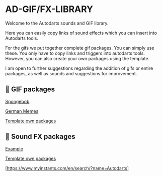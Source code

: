 # AD-GIF/FX-LIBRARY
Welcome to the Autodarts sounds and GIF library. 

Here you can easily copy links of sound effects which you can insert into Autodarts tools. 

For the gifs we put together complete gif packages. You can simply use these. You only have to copy links and triggers into autodarts tools.
However, you can also create your own packages using the template. 

I am open to further suggestions regarding the addition of gifs or entire packages, as well as sounds and suggestions for improvement.

## 📁 GIF packages
[Spongebob](gifs/spongebob/spongebob.md)

[German Memes](gifs/german-memes/german-memes.md)

[Template own packages](gifs/template)

## 📁 Sound FX packages
[Example](Sound-FX/example/example.md)

[Template own packages](Sound-FX/template)

[https://www.myinstants.com/en/search/?name=Autodarts]
